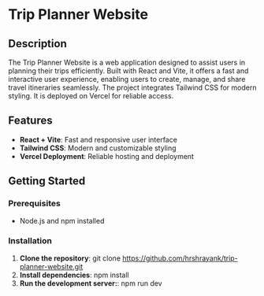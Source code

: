 # Trip Planner Website

## Description

The Trip Planner Website is a web application designed to assist users in planning their trips efficiently. Built with React and Vite, it offers a fast and interactive user experience, enabling users to create, manage, and share travel itineraries seamlessly. The project integrates Tailwind CSS for modern styling. It is deployed on Vercel for reliable access.

## Features

- **React + Vite**: Fast and responsive user interface
- **Tailwind CSS**: Modern and customizable styling
- **Vercel Deployment**: Reliable hosting and deployment

## Getting Started

### Prerequisites

- Node.js and npm installed

### Installation

1. **Clone the repository**:
   git clone https://github.com/hrshrayank/trip-planner-website.git
2. **Install dependencies**:
   npm install
3. **Run the development server:**:
   npm run dev
